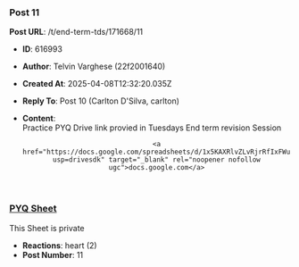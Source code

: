 ### Post 11
**Post URL**: /t/end-term-tds/171668/11
- **ID**: 616993
- **Author**: Telvin Varghese (22f2001640)
- **Created At**: 2025-04-08T12:32:20.035Z
- **Reply To**: Post 10 (Carlton D'Silva, carlton)
- **Content**:  
  Practice PYQ Drive link provied in Tuesdays End term revision Session<aside class="onebox googledocs" data-onebox-src="https://docs.google.com/spreadsheets/d/1x5KAXRlvZLvRjrRfIxFWuNpc8wwboLc21PpYKn8Fv90/edit?usp=drivesdk">
  <header class="source">

      <a href="https://docs.google.com/spreadsheets/d/1x5KAXRlvZLvRjrRfIxFWuNpc8wwboLc21PpYKn8Fv90/edit?usp=drivesdk" target="_blank" rel="noopener nofollow ugc">docs.google.com</a>
  </header>

  <article class="onebox-body">
    <a href="https://docs.google.com/spreadsheets/d/1x5KAXRlvZLvRjrRfIxFWuNpc8wwboLc21PpYKn8Fv90/edit?usp=drivesdk" target="_blank" rel="noopener nofollow ugc"><span class="googledocs-onebox-logo g-sheets-logo"></span></a>

<h3><a href="https://docs.google.com/spreadsheets/d/1x5KAXRlvZLvRjrRfIxFWuNpc8wwboLc21PpYKn8Fv90/edit?usp=drivesdk" target="_blank" rel="noopener nofollow ugc">PYQ Sheet</a></h3>

This Sheet is private

  </article>

  <div class="onebox-metadata">
    
    
  </div>

  <div style="clear: both"></div>
</aside>

- **Reactions**: heart (2)
- **Post Number**: 11

